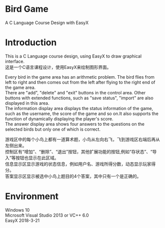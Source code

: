 # Bird Game
A C Language Course Design with EasyX  
  
# Introduction  
This is a C Language course design, using EasyX to draw graphical interface.  
这是一个C语言课程设计，使用EasyX来绘制图形界面。  

Every bird in the game area has an arithmetic problem. The bird flies from left to right and then comes out from the left after flying to the right end of the game area.  
There are "add", "delete" and "exit" buttons in the control area. Other buttons with extended functions, such as "save status", "import" are also displayed in this area.  
The information display area displays the status information of the game, such as the username, the score of the game and so on.It also supports the function of dynamically displaying the player's score.  
The answer display area shows four answers to the questions on the selected birds but only one of which is correct.  

游戏区中的每个小鸟上都有一道算术题，小鸟从左向右飞，飞到游戏区右端后再从左侧出来。  
控制区有“增加”、“删除”、“退出”按钮，其他扩展功能的按钮,例如“存状态”、“导入”等按钮也显示在此区域。  
信息显示区显示游戏的状态信息，例如用户名、游戏所得分数，动态显示玩家得分。  
答案显示区显示被选中小鸟上题目的4个答案，其中只有一个是正确的。  
  
# Environment  
Windows 10  
Microsoft Visual Studio 2013 or VC++ 6.0  
EasyX 2018-3-21  

